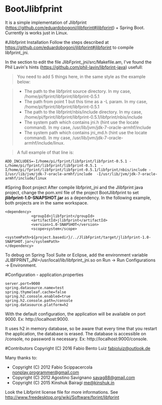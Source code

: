 # BootJlibfprint
It is a simple implementation of Jlibfprint (https://github.com/eduardobogoni/jlibfprint#jlibfprint) + Spring Boot. 
Currently is works just in Linux.

#Jlibfprint Installation
Follow the steps described at https://github.com/eduardobogoni/jlibfprint#jlibfprint to compile libfprint_jni.

In the section to edit the file JlibFprint_jni/src/Makefile.am, I've found the Phil Lavin's hints (https://github.com/phil-lavin/libfprint-java) usefull:
> You need to add 5 things here, in the same style as the example below:

> - The path to the libfprint source directory. In my case, /home/pi/fprint/libfprint/libfprint-0.5.1
> - The path from point 1 but this time as a -L param. In my case, /home/pi/fprint/libfprint/libfprint-0.5.1
> - The path to the libfprint/nbis/include directory. In my case, /home/pi/fprint/libfprint/libfprint-0.5.1/libfprint/nbis/include
> - The system path which contains jni.h (hint use the locate command). In my case, /usr/lib/jvm/jdk-7-oracle-armhf/include
> - The system path which contains jni_md.h (hint use the locate command). In my case, /usr/lib/jvm/jdk-7-oracle-armhf/include/linux.

> A full example of that line is:
```
ADD_INCLUDES=-I/home/pi/fprint/libfprint/libfprint-0.5.1 -L/home/pi/fprint/libfprint/libfprint-0.5.1  -I/home/pi/fprint/libfprint/libfprint-0.5.1/libfprint/nbis/include -I/usr/lib/jvm/jdk-7-oracle-armhf/include  -I/usr/lib/jvm/jdk-7-oracle-armhf/include/linux
```

#Spring Boot project
After compile libfprint_jni and the Jlibfprint java project, change the pom.xml file of the project BootJlibfprint to set **jlibfprint-1.0-SNAPSHOT.jar** as a dependency. In the following example, both projects are in the same workspace. 
```
<dependency>
			<groupId>jlibfprint</groupId>
			<artifactId>jlibfprint</artifactId>
			<version>1.0-SNAPSHOT</version>
			<scope>system</scope>
			<systemPath>${project.basedir}/../JlibFprint/target/jlibfprint-1.0-SNAPSHOT.jar</systemPath>
</dependency>
```
To debug on Spring Tool Suite or Eclipse, add the environment variable JLIBFPRINT_JNI=/usr/local/lib/libfprint_jni.so on Run -> Run Configurations -> Environment.

#Configuration - application.properties
```
server.port=9000
spring.datasource.name=test
spring.thymeleaf.cache=false
spring.h2.console.enabled=true
spring.h2.console.path=/console
spring.datasource.platform=h2
```
With the default configuration, the application will be available on port 9000. Ex: http://localhost:9000.

It uses h2 in memory database, so be aware that every time that you restart the application, the database is erased. The database is accessible on /console, no password is necessary. Ex: http://localhost:9000/console.


#Contributors
Copyright (C) 2016 Fabio Bento Luiz fabioluiz@outlook.de

Many thanks to:
- Copyright (C) 2012 Fabio Scippacercola nonplay.programmer@gmail.com
- Copyright (C) 2012 Agostino Savignano savag88@gmail.com
- Copyright (C) 2015 Kinshuk Bairagi me@kinshuk.in

Look the Libfprint license file for more informations. See http://www.freedesktop.org/wiki/Software/fprint/libfprint
 
 
